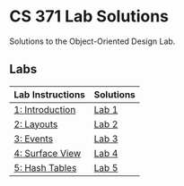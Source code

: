 # CS 371 Lab Solutions
Solutions to the Object-Oriented Design Lab.

## Labs
| Lab Instructions | Solutions |
| - | - |
| [1: Introduction](https://github.com/harringt23/CS371_labSolutions/blob/main/src/Lab1/Lab01_CS371_IntroToAndroidAndGit_ver10.docx)   | [Lab 1](https://github.com/harringt23/CS371_labSolutions/tree/main/src/Lab1/Lab1_BirthdayCake-master) |
| [2: Layouts](https://github.com/harringt23/CS371_labSolutions/blob/main/src/Lab2/Lab02_Layout_ver11.docx)        | [Lab 2](https://github.com/harringt23/CS371_labSolutions/tree/main/src/Lab2/BirthdayCake-master2) |
| [3: Events](https://github.com/harringt23/CS371_labSolutions/blob/main/src/Lab3/Lab03_Events_ver03.docx)         | [Lab 3]() | 
| [4: Surface View]()   | [Lab 4]() | 
| [5: Hash Tables]()    | [Lab 5]() | 
